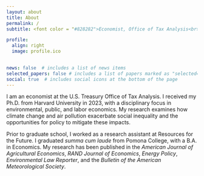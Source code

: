 ```yaml
---
layout: about
title: About
permalink: /
subtitle: <font color = "#828282">Economist, Office of Tax Analysis<br>U.S. Department of the Treasury</font>

profile:
  align: right
  image: profile.ico

    
news: false  # includes a list of news items
selected_papers: false # includes a list of papers marked as "selected={true}"
social: true  # includes social icons at the bottom of the page
---
```


I am an economist at the U.S. Treasury Office of Tax Analysis. I received my Ph.D. from Harvard University in 2023, with a disciplinary focus in environmental, public, and labor economics. My research examines how climate change and air pollution exacerbate social inequality and the opportunities for policy to mitigate these impacts. 

Prior to graduate school, I worked as a research assistant at Resources for the Future. I graduated *summa cum laude* from Pomona College, with a B.A. in Economics. My research has been published in the *American Journal of Agricultural Economics*, *RAND Journal of Economics*, *Energy Policy*, *Environmental Law Reporter*, and the *Bulletin of the American Meteorological Society*. 


